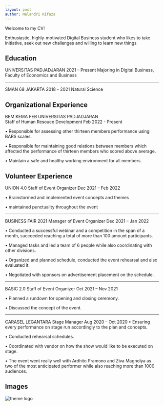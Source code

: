 ```yaml
---
layout: post
author: Melandri Rifaza
---
```


Welcome to my CV!

Enthusiastic, highly-motivated Digital Business student who likes to take initiative, seek out new challenges and willing to learn new things

## Education

UNIVERSITAS PADJADJARAN	2021 – Present
Majoring in Digital Business, Faculty of Economics and Business

---

SMAN 68 JAKARTA 	2018 – 2021
Natural Science


## Organizational Experience

BEM KEMA FEB UNIVERSITAS PADJADJARAN			 
Staff of Human Resouce Development	Feb 2022 - Present

•	Responsible for assessing other thirteen members performance using BARS scales.

•	Responsible for maintaining good relations between members which affected the performance of thirteen members who scored above average. 

•	Maintain a safe and healthy working environment for all members.


## Volunteer Experience

UNION 4.0
Staff of Event Organizer	Dec 2021 – Feb 2022

•	Brainstormed and implemented event concepts and themes

•	maintained punctuality throughout the event

---

BUSINESS FAIR 2021
Manager of Event Organizer	Dec 2021 – Jan 2022

•	Conducted a successful webinar and a competition in the span of a month, succeeded reaching a total of more than 100 amount participants.

•	Managed tasks and led a team of 6 people while also coordinating with other divisions.

•	Organized and planned schedule, conducted the event rehearsal and also evaluated it. 

•	Negotiated with sponsors on advertisement placement on the schedule. 

---

BASIC 2.0 
Staff of Event Organizer	Oct 2021 – Nov 2021

•	Planned a rundown for opening and closing ceremony.  

•	Discussed the concept of the event.

---

CARASEL LEGANTARA 
Stage Manager	Aug 2020 – Oct 2020
•	Ensuring every performance on stage run accordingly to the plan and concepts.

•	Conducted rehearsal schedules. 

•	Coordinated with vendor on how the show would like to be executed on stage.

•	The event went really well with Ardhito Pramono and Ziva Magnolya as two of the most anticipated performer while also reaching more than 1000 audiences.


## Images

![theme logo](https://www.google.com/url?sa=i&url=https%3A%2F%2Fwww.youtube.com%2Fchannel%2FUCo9fxaeLEu39P-2AJKmuuMQ&psig=AOvVaw3lL4wgXgkJkKDmQBq6YOm_&ust=1650249368775000&source=images&cd=vfe&ved=0CAwQjRxqFwoTCNCZjo6ImvcCFQAAAAAdAAAAABAX)

